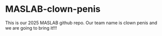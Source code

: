 # MASLAB-clown-penis
This is our 2025 MASLAB github repo. Our team name is clown penis and we are going to bring it!!!
